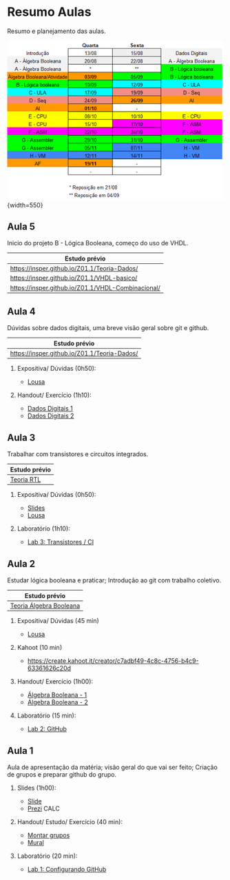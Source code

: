 # Resumo Aulas

Resumo e planejamento das aulas.

![](https://github.com/Insper/Z01.1/raw/master/Planejamento.png){width=550}

<!--
## Aula 13 - nasm jmp 
 
- Próxima avaliação 30/10
    - ULA 
    - Lógica Sequencial
    - Z01
    - nasm
    
- Expositiva periféricos e jump

Labs:
    - Lab 11: Assembly
    - Lab 12: Periféricos 
    - Lab 13: saltos (jmp) 
    - Lab 14: praticando nasm 
 
## Aula 12 - 2/10 - Sexta

- Vocês devem trabalhar no grupo no Teams (não vale whatsapp)
    - iremos começar dar falta para quem não estiver trabalhando em grupo no grupo.
- Não tem prova durante AI
    - próxima avaliação (A2): 23/10    SEXTA: HW e SW

- Expositiva (~0h45):

    1. Um pouco sobre memória
    1. Arquitetura Z01 e introdução assembly

-  Labs e Teoria (~1h15):

> (terminar até nossa próxima aula)

    1. Teoria Z01: https://insper.github.io/Z01.1/Teoria-Z01/
    1. Teoria Assembly: https://insper.github.io/Z01.1/Teoria-Assembly/
    1. Lab 11 Assembly: https://insper.github.io/Z01.1/assembly-Lab-1/
    1. Teoria Mapa de memória: https://insper.github.io/Z01.1/Teoria-Z01-mapadeMemoria/
    1. Lab 12 Periféricos: https://insper.github.io/Z01.1/assembly-Lab-2/

## Aula 7
 
- Explicação pequena CPU
- [Lab 9: Pequena CPU](https://insper.github.io/Z01.1/ula-lab-4/)
- [Teoria: Lógica Sequencial](https://insper.github.io/Z01.1/Teoria-Logica-Sequencial/)
- [Estudo: Lógica Sequência](https://docs.google.com/forms/d/e/1FAIpQLSdGuoLR1Re3aok6I6adChgaDuMg0-dJaA7FF2gK5MLIGReg3g/viewform)

## Aula 6 

- Lab 8
- Terminar lab 6 e 7. 
- Entrega C para terça 

## Aula 5

- Lab 6
- Lab 7

## Aula 4    

Pequena expositiva
	Exercícios Dados Digitais 1: https://docs.google.com/spreadsheets/d/1MqgT-U9c3V4v5LVi27yZr89jugACc1sp4-R9MYf26Pg/edit?usp=sharing
- [Estudo: Dados Digitais 2: https://insper.github.io/Z01.1/Exercicio-Dados-2/

-->

## Aula 5 

Inicio do projeto B - Lógica Booleana, começo do uso de VHDL.

| Estudo prévio                                      |
|----------------------------------------------------|
| https://insper.github.io/Z01.1/Teoria-Dados/       |
| https://insper.github.io/Z01.1/VHDL-basico/        |
| https://insper.github.io/Z01.1/VHDL-Combinacional/ |


## Aula 4

Dúvidas sobre dados digitais, uma breve visão geral sobre git e github.

| Estudo prévio                                |
|----------------------------------------------|
| https://insper.github.io/Z01.1/Teoria-Dados/ |

1. Expositiva/ Dúvidas (0h50):
    - [Lousa](https://github.com/Insper/Z01.1/raw/master/Materias-Aula/04-Dados-Digitais-Lousa.png)

1. Handout/ Exercício (1h10):
    - [Dados Digitais 1](https://docs.google.com/spreadsheets/d/1rN_zQqYaVI8PjAhKqEBCmY-_06I0X9dD0RddcI-miJs/edit?usp=sharing)
    - [Dados Digitais 2](https://insper.github.io/Z01.1/Exercicio-Dados-2/)

## Aula 3

Trabalhar com transistores e circuitos integrados.

| Estudo prévio                                            |
|----------------------------------------------------------|
| [Teoria RTL](https://insper.github.io/Z01.1/Teoria-RTL/) |

1. Expositiva/ Dúvidas  (0h50):
    - [Slides](https://github.com/Insper/Z01.1/raw/master/Materias-Aula/03-Transitores-CI-Slides.pdf)
    - [Lousa](https://github.com/Insper/Z01.1/raw/master/Materias-Aula/03-Transitores-CI-Lousa.pdf.png)

1. Laboratório (1h10):
    - [Lab 3: Transistores / CI](https://insper.github.io/Z01.1/A-Transistores-Lab-1/)

## Aula 2 

Estudar lógica booleana e praticar; Introdução ao git com trabalho coletivo.

| Estudo prévio                                                                      |
|------------------------------------------------------------------------------------|
| [Teoria Álgebra Booleana](https://insper.github.io/Z01.1/Teoria-Algebra-Booleana/) |

1. Expositiva/ Dúvidas  (45 min)
    - [Lousa](https://github.com/Insper/Z01.1/raw/master/Materias-Aula/02-Algebra-Booleana-Lousa.png) 
    
1. Kahoot (10 min)
    - https://create.kahoot.it/creator/c7adbf49-4c8c-4756-b4c9-63361626c20d

1. Handout/ Exercício (1h00):
    - [Álgebra Booleana - 1](/Z01.1/Exercicio-Algebra-Booleana-1)
    - [Álgebra Booleana - 2](/Z01.1/Exercicio-Algebra-Booleana-2)

1. Laboratório (15 min): 
    - [Lab 2: GitHub](/Z01.1/A-Ambiente-Lab-2)

## Aula 1

Aula de apresentação da matéria; visão geral do que vai ser feito; Criação de grupos e preparar github do grupo.

1. Slides (1h00):
    - [Slide](https://github.com/Insper/Z01.1/raw/master/Materias-Aula/01-Introducao-Slides.pdf)
    - [Prezi](https://prezi.com/view/InQMPs4wjxMtznUGlW6L/)
    CALC
    
1. Handout/ Estudo/ Exercício (40 min):
    - [Montar grupos](https://docs.google.com/spreadsheets/d/1hbrLelEdeRQr9siGwYfisSL55E5JMIX5kgyoh7u47yY/edit?usp=sharing)
    - [Mural](https://app.mural.co/t/elementos9119/m/elementos9119/1597285239955/b0ee33c2c314f45deed54bff567249274e9cccc6)
   
1. Laboratório (20 min): 
    - [Lab 1: Configurando GitHub](/Z01.1/A-Ambiente-Lab-1)
